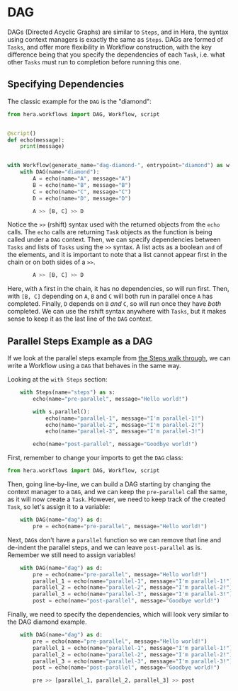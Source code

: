 # DAG

DAGs (Directed Acyclic Graphs) are similar to `Steps`, and in Hera, the syntax using context managers is exactly the same as `Steps`.
DAGs are formed of `Tasks`, and offer more flexibility in Workflow construction, with the key difference being that you
specify the dependencies of each `Task`, i.e. what other `Tasks` must run to completion before running this one.

## Specifying Dependencies

The classic example for the `DAG` is the "diamond":

```py
from hera.workflows import DAG, Workflow, script


@script()
def echo(message):
    print(message)


with Workflow(generate_name="dag-diamond-", entrypoint="diamond") as w:
    with DAG(name="diamond"):
        A = echo(name="A", message="A")
        B = echo(name="B", message="B")
        C = echo(name="C", message="C")
        D = echo(name="D", message="D")

        A >> [B, C] >> D
```

Notice the `>>` (rshift) syntax used with the returned objects from the `echo` calls. The `echo` calls are returning
`Task` objects as the function is being called under a `DAG` context. Then, we can specify dependencies between `Tasks`
and lists of `Tasks` using the `>>` syntax. A list acts as a boolean `and` of the elements, and it is important to note
that a list cannot appear first in the chain or on both sides of a `>>`.

```py
        A >> [B, C] >> D
```

Here, with `A` first in the chain, it has no dependencies, so will run first. Then, with `[B, C]` depending on `A`, `B`
and `C` will both run in parallel once `A` has completed. Finally, `D` depends on `B` *and* `C`, so will run once they
have *both* completed. We can use the rshift syntax anywhere with `Tasks`, but it makes sense to keep it as the last
line of the `DAG` context.

## Parallel Steps Example as a DAG

If we look at the parallel steps example from [the Steps walk through](steps.md#parallel-steps), we can write a Workflow
using a `DAG` that behaves in the same way.

Looking at the `with Steps` section:

```py
    with Steps(name="steps") as s:
        echo(name="pre-parallel", message="Hello world!")

        with s.parallel():
            echo(name="parallel-1", message="I'm parallel-1!")
            echo(name="parallel-2", message="I'm parallel-2!")
            echo(name="parallel-3", message="I'm parallel-3!")

        echo(name="post-parallel", message="Goodbye world!")
```

First, remember to change your imports to get the `DAG` class:

```py
from hera.workflows import DAG, Workflow, script
```

Then, going line-by-line, we can build a DAG starting by changing the context manager to a `DAG`, and we can keep the
`pre-parallel` call the same, as it will now create a `Task`. However, we need to keep track of the created `Task`, so
let's assign it to a variable:

```py
    with DAG(name="dag") as d:
        pre = echo(name="pre-parallel", message="Hello world!")
```

Next, `DAG`s don't have a `parallel` function so we can remove that line and de-indent the parallel steps, and we can
leave `post-parallel` as is. Remember we still need to assign variables!

```py
    with DAG(name="dag") as d:
        pre = echo(name="pre-parallel", message="Hello world!")
        parallel_1 = echo(name="parallel-1", message="I'm parallel-1!")
        parallel_2 = echo(name="parallel-2", message="I'm parallel-2!")
        parallel_3 = echo(name="parallel-3", message="I'm parallel-3!")
        post = echo(name="post-parallel", message="Goodbye world!")
```

Finally, we need to specify the dependencies, which will look very similar to the DAG diamond example.

```py
    with DAG(name="dag") as d:
        pre = echo(name="pre-parallel", message="Hello world!")
        parallel_1 = echo(name="parallel-1", message="I'm parallel-1!")
        parallel_2 = echo(name="parallel-2", message="I'm parallel-2!")
        parallel_3 = echo(name="parallel-3", message="I'm parallel-3!")
        post = echo(name="post-parallel", message="Goodbye world!")

        pre >> [parallel_1, parallel_2, parallel_3] >> post
```
